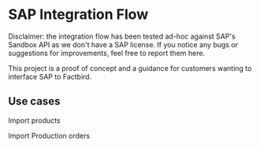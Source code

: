 # SAP Integration Flow

Disclaimer: the integration flow has been tested ad-hoc against SAP's Sandbox
API as we don't have a SAP license. If you notice any bugs or suggestions for
improvements, feel free to report them here.

This project is a proof of concept and a guidance for customers wanting to
interface SAP to Factbird.

## Use cases

Import products

Import Production orders
